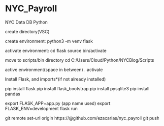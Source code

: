 # NYC_Payroll



NYC Data DB Python

create directory(VSC)

create environment:
python3 -m venv flask 

activate environment:
cd flask
source bin/activate

move to scripts/bin directory
cd C:/Users/Cloud/Python/NYCBlog/Scripts

active environment(space in between)
. activate

Install Flask, and imports*(if not already installed)

pip install flask
pip install flask_bootstrap
pip install pysqlite3
pip install pandas


export FLASK_APP=app.py (app name used)
export FLASK_ENV=development
flask run


git remote set-url origin https://<personal access token>@github.com/ezacarias/nyc_payroll 
git push